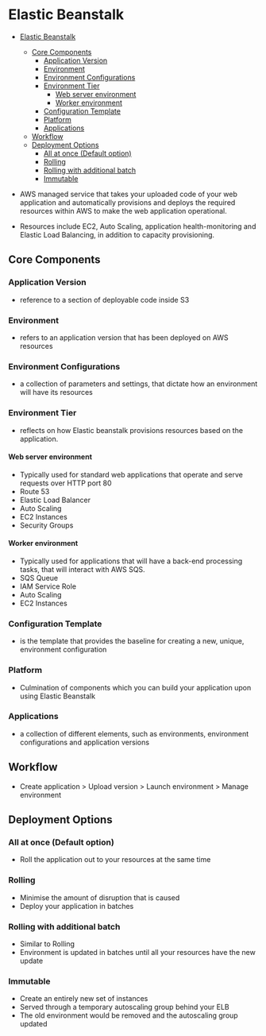 # Elastic Beanstalk

- [Elastic Beanstalk](#elastic-beanstalk)
  - [Core Components](#core-components)
    - [Application Version](#application-version)
    - [Environment](#environment)
    - [Environment Configurations](#environment-configurations)
    - [Environment Tier](#environment-tier)
      - [Web server environment](#web-server-environment)
      - [Worker environment](#worker-environment)
    - [Configuration Template](#configuration-template)
    - [Platform](#platform)
    - [Applications](#applications)
  - [Workflow](#workflow)
  - [Deployment Options](#deployment-options)
    - [All at once (Default option)](#all-at-once-default-option)
    - [Rolling](#rolling)
    - [Rolling with additional batch](#rolling-with-additional-batch)
    - [Immutable](#immutable)

- AWS managed service that takes your uploaded code of your web application and automatically provisions and deploys the required resources within AWS to make the web application operational.
- Resources include EC2, Auto Scaling, application health-monitoring and Elastic Load Balancing, in addition to capacity provisioning.

## Core Components

### Application Version

- reference to a section of deployable code inside S3

### Environment

- refers to an application version that has been deployed on AWS resources

### Environment Configurations

- a collection of parameters and settings, that dictate how an environment will have its resources

### Environment Tier

- reflects on how Elastic beanstalk provisions resources based on the application. 

#### Web server environment

- Typically used for standard web applications that operate and serve requests over HTTP port 80
- Route 53
- Elastic Load Balancer
- Auto Scaling
- EC2 Instances
- Security Groups

#### Worker environment

- Typically used for applications that will have a back-end processing tasks, that will interact with AWS SQS.
- SQS Queue
- IAM Service Role
- Auto Scaling
- EC2 Instances

### Configuration Template

- is the template that provides the baseline for creating a new, unique, environment configuration

### Platform

- Culmination of components which you can build your application upon using Elastic Beanstalk

### Applications

- a collection of different elements, such as environments, environment configurations and application versions

## Workflow

- Create application > Upload version > Launch environment > Manage environment

## Deployment Options

### All at once (Default option)

- Roll the application out to your resources at the same time

### Rolling

- Minimise the amount of disruption that is caused
- Deploy your application in batches

### Rolling with additional batch

- Similar to Rolling
- Environment is updated in batches until all your resources have the new update

### Immutable

- Create an entirely new set of instances
- Served through a temporary autoscaling group behind your ELB
- The old environment would be removed and the autoscaling group updated

